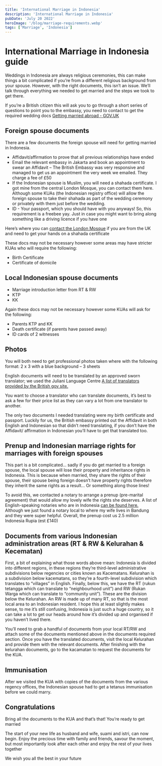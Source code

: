 ```yaml
---
title: 'International Marriage in Indonesia'
description: 'International Marriage in Indonesia'
pubDate: 'July 20 2022'
heroImage: '/blog/marriage-requirements.webp'
tags: ['Marriage', 'Indonesia']
---
```


# International Marriage in Indonesia guide

Weddings in Indonesia are always religious ceremonies, this can make things a bit complicated if you’re from a different religious background from your spouse. However, with the right documents, this isn’t an issue. We’ll talk through everything we needed to get married and the steps we took to get there.

If you’re a British citizen this will ask you to go through a short series of questions to point you to the embassy, you need to contact to get the required wedding docs [Getting married abroad - GOV.UK](https://www.gov.uk/marriage-abroad)

## Foreign spouse documents

There are a few documents the foreign spouse will need for getting married in Indonesia.

- Affidavit/affirmation to prove that all previous relationships have ended
- Email the relevant embassy in Jakarta and book an appointment to swear an Affidavit – The British Embassy was very responsive and managed to get us an appointment the very week we emailed. They charge a fee of £50
- If the Indonesian spouse is Muslim, you will need a shahada certificate. I got mine from the central London Mosque, you can contact them here. Although some KUAs (the Indonesian registry office) will allow the foreign spouse to take their shahada as part of the wedding ceremony or privately with them just before the wedding.
- ID - Your passport, which you should have with you anyways! So, this requirement is a freebee yay. Just in case you might want to bring along something like a driving licence if you have one

Here’s where you can [contact the London Mosque](https://www.iccuk.org/page2.php?section=contact&page=contact) if you are from the UK and need to get your hands on a shahada certificate

These docs may not be necessary however some areas may have stricter KUAs who will require the following:

- Birth Certificate
- Certificate of domicile

## Local Indonesian spouse documents

- Marriage introduction letter from RT & RW
- KTP
- KK

Again these docs may not be necessary however some KUAs will ask for the following:

- Parents KTP and KK
- Death certificate (if parents have passed away)
- ID cards of 2 witnesses

## Photos

You will both need to get professional photos taken where with the following format: 2 x 3 with a blue background – 3 sheets

English documents will need to be translated by an approved sworn translator; we used the Juliani Language Centre [A list of translators provided by the British gov site.](https://www.gov.uk/government/publications/indonesia-list-of-lawyers/list-of-translatorsinterpreters-in-indonesia)

You want to choose a translator who can translate documents, it’s best to ask a few for their price list as they can vary a lot from one translator to another.

The only two documents I needed translating were my birth certificate and passport. Luckily for us, the British embassy printed out the Affidavit in both English and Indonesian so that didn’t need translating, if you don’t have the Affidavit/ affirmation in Indonesian you’ll have to get that translated too.

## Prenup and Indonesian marriage rights for marriages with foreign spouses

This part is a bit complicated… sadly if you do get married to a foreign spouse, the local spouse will lose their property and inheritance rights in Indonesia. This is because when married, they share the rights of their spouse, their spouse being foreign doesn’t have property rights therefore they inherit the same rights as a result… Or something along those lines!

To avoid this, we contacted a notary to arrange a prenup (pre-marital agreement) that would allow my lovely wife the rights she deserves. A list of English-speaking notaries who are in Indonesia [can be found here.](https://www.gov.uk/government/publications/indonesia-list-of-lawyers/list-of-notaries-public-in-indonesia) Although we just found a notary local to where my wife lives in Bandung and they were super helpful. Overall, the prenup cost us 2.5 million Indonesia Rupia (est £140)

## Documents from various Indonesian administration areas (RT & RW & Kelurahan & Kecematan)

First, a bit of explaining what those words above mean: Indonesia is divided into different regions, in these regions they’re third-level administrative subdivisions below regencies or cities known as Kacematans. Kelurahan is a subdivision below kacematans, so they’re a fourth-level subdivision which translates to “villages” in English. Finally, below this, we have the RT (rukun tetangga which can translate to “neighbourhood unit”) and RW (Rukan Warga which can translate to “community unit”). These are the division below the Kelurahan. An RW is made up of many RT, so that is the most local area to an Indonesian resident. I hope this at least slightly makes sense, to me it’s still confusing, Indonesia is just such a huge country, so it can take a lot to get our heads around how it’s divided up and organised if you haven’t lived there.

You’ll need to grab a handful of documents from your local RT/RW and attach some of the documents mentioned above in the documents required section. Once you have the translated documents, visit the local Kelurahan and provide them with the relevant documents. After finishing with the kelurahan documents, go to the kacamatan to request the documents for the KUA.

## Immunisation

After we visited the KUA with copies of the documents from the various regency offices, the Indonesian spouse had to get a tetanus immunisation before we could marry.

## Congratulations

Bring all the documents to the KUA and that’s that! You’re ready to get married

The start of your new life as husband and wife, suami and istri, can now begin. Enjoy the precious time with family and friends, savour the moment, but most importantly look after each other and enjoy the rest of your lives together

We wish you all the best in your future
